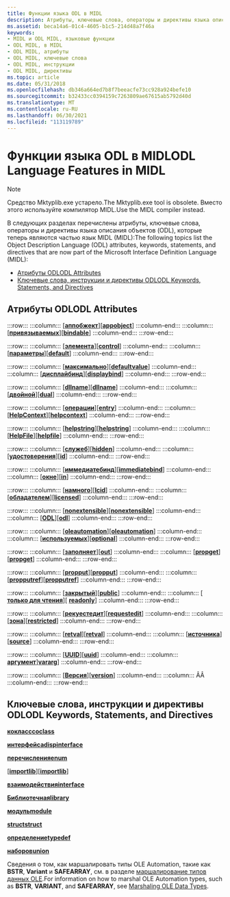 ```yaml
---
title: Функции языка ODL в MIDL
description: Атрибуты, ключевые слова, операторы и директивы языка описания объектов (ODL), которые являются частью MIDL.
ms.assetid: beca14a6-01c4-4605-b1c5-214d48a7f46a
keywords:
- MIDL и ODL MIDL, языковые функции
- ODL MIDL, в MIDL
- ODL MIDL, атрибуты
- ODL MIDL, ключевые слова
- ODL MIDL, инструкции
- ODL MIDL, директивы
ms.topic: article
ms.date: 05/31/2018
ms.openlocfilehash: db346a664ed7b8f7beeacfe73cc928a924befe10
ms.sourcegitcommit: b32433cc0394159c7263809ae67615ab5792d40d
ms.translationtype: MT
ms.contentlocale: ru-RU
ms.lasthandoff: 06/30/2021
ms.locfileid: "113119789"
---
```

# <a name="odl-language-features-in-midl"></a><span data-ttu-id="ecf61-109">Функции языка ODL в MIDL</span><span class="sxs-lookup"><span data-stu-id="ecf61-109">ODL Language Features in MIDL</span></span>

> [!Note]  
> <span data-ttu-id="ecf61-110">Средство Mktyplib.exe устарело.</span><span class="sxs-lookup"><span data-stu-id="ecf61-110">The Mktyplib.exe tool is obsolete.</span></span> <span data-ttu-id="ecf61-111">Вместо этого используйте компилятор MIDL.</span><span class="sxs-lookup"><span data-stu-id="ecf61-111">Use the MIDL compiler instead.</span></span>

 

<span data-ttu-id="ecf61-112">В следующих разделах перечислены атрибуты, ключевые слова, операторы и директивы языка описания объектов (ODL), которые теперь являются частью язык MIDL (MIDL):</span><span class="sxs-lookup"><span data-stu-id="ecf61-112">The following topics list the Object Description Language (ODL) attributes, keywords, statements, and directives that are now part of the Microsoft Interface Definition Language (MIDL):</span></span>

-   [<span data-ttu-id="ecf61-113">Атрибуты ODL</span><span class="sxs-lookup"><span data-stu-id="ecf61-113">ODL Attributes</span></span>](#odl-attributes)
-   [<span data-ttu-id="ecf61-114">Ключевые слова, инструкции и директивы ODL</span><span class="sxs-lookup"><span data-stu-id="ecf61-114">ODL Keywords, Statements, and Directives</span></span>](#odl-keywords-statements-and-directives)

## <a name="odl-attributes"></a><span data-ttu-id="ecf61-115">Атрибуты ODL</span><span class="sxs-lookup"><span data-stu-id="ecf61-115">ODL Attributes</span></span>

:::row:::
    :::column:::
        <span data-ttu-id="ecf61-116">\[[**аппобжект**](appobject.md)\]</span><span class="sxs-lookup"><span data-stu-id="ecf61-116">\[[**appobject**](appobject.md)\]</span></span>
    :::column-end:::
    :::column:::
        <span data-ttu-id="ecf61-117">\[[**привязываемых**](bindable.md)\]</span><span class="sxs-lookup"><span data-stu-id="ecf61-117">\[[**bindable**](bindable.md)\]</span></span>
    :::column-end:::
:::row-end:::

:::row:::
    :::column:::
        <span data-ttu-id="ecf61-118">\[[**элемента**](control.md)\]</span><span class="sxs-lookup"><span data-stu-id="ecf61-118">\[[**control**](control.md)\]</span></span>
    :::column-end:::
    :::column:::
        <span data-ttu-id="ecf61-119">\[[**параметры**](default.md)\]</span><span class="sxs-lookup"><span data-stu-id="ecf61-119">\[[**default**](default.md)\]</span></span>
    :::column-end:::
:::row-end:::

:::row:::
    :::column:::
        <span data-ttu-id="ecf61-120">\[[**максимально**](defaultvalue.md)\]</span><span class="sxs-lookup"><span data-stu-id="ecf61-120">\[[**defaultvalue**](defaultvalue.md)\]</span></span>
    :::column-end:::
    :::column:::
        <span data-ttu-id="ecf61-121">\[[**дисплайбинд**](displaybind.md)\]</span><span class="sxs-lookup"><span data-stu-id="ecf61-121">\[[**displaybind**](displaybind.md)\]</span></span>
    :::column-end:::
:::row-end:::

:::row:::
    :::column:::
        <span data-ttu-id="ecf61-122">\[[**dllname**](dllname-str-.md)\]</span><span class="sxs-lookup"><span data-stu-id="ecf61-122">\[[**dllname**](dllname-str-.md)\]</span></span>
    :::column-end:::
    :::column:::
        <span data-ttu-id="ecf61-123">\[[**двойной**](dual.md)\]</span><span class="sxs-lookup"><span data-stu-id="ecf61-123">\[[**dual**](dual.md)\]</span></span>
    :::column-end:::
:::row-end:::

:::row:::
    :::column:::
        <span data-ttu-id="ecf61-124">\[[**операции**](entry.md)\]</span><span class="sxs-lookup"><span data-stu-id="ecf61-124">\[[**entry**](entry.md)\]</span></span>
    :::column-end:::
    :::column:::
        <span data-ttu-id="ecf61-125">\[[**HelpContext**](helpcontext.md)\]</span><span class="sxs-lookup"><span data-stu-id="ecf61-125">\[[**helpcontext**](helpcontext.md)\]</span></span>
    :::column-end:::
:::row-end:::

:::row:::
    :::column:::
        <span data-ttu-id="ecf61-126">\[[**helpstring**](helpstring.md)\]</span><span class="sxs-lookup"><span data-stu-id="ecf61-126">\[[**helpstring**](helpstring.md)\]</span></span>
    :::column-end:::
    :::column:::
        <span data-ttu-id="ecf61-127">\[[**HelpFile**](helpfile.md)\]</span><span class="sxs-lookup"><span data-stu-id="ecf61-127">\[[**helpfile**](helpfile.md)\]</span></span>
    :::column-end:::
:::row-end:::

:::row:::
    :::column:::
        <span data-ttu-id="ecf61-128">\[[**служеб**](hidden.md)\]</span><span class="sxs-lookup"><span data-stu-id="ecf61-128">\[[**hidden**](hidden.md)\]</span></span>
    :::column-end:::
    :::column:::
        <span data-ttu-id="ecf61-129">\[[**удостоверения**](id.md)\]</span><span class="sxs-lookup"><span data-stu-id="ecf61-129">\[[**id**](id.md)\]</span></span>
    :::column-end:::
:::row-end:::

:::row:::
    :::column:::
        <span data-ttu-id="ecf61-130">\[[**иммедиатебинд**](immediatebind.md)\]</span><span class="sxs-lookup"><span data-stu-id="ecf61-130">\[[**immediatebind**](immediatebind.md)\]</span></span>
    :::column-end:::
    :::column:::
        <span data-ttu-id="ecf61-131">\[[**окне**](in.md)\]</span><span class="sxs-lookup"><span data-stu-id="ecf61-131">\[[**in**](in.md)\]</span></span>
    :::column-end:::
:::row-end:::

:::row:::
    :::column:::
        <span data-ttu-id="ecf61-132">\[[**намного**](lcid.md)\]</span><span class="sxs-lookup"><span data-stu-id="ecf61-132">\[[**lcid**](lcid.md)\]</span></span>
    :::column-end:::
    :::column:::
        <span data-ttu-id="ecf61-133">\[[**обладателем**](licensed.md)\]</span><span class="sxs-lookup"><span data-stu-id="ecf61-133">\[[**licensed**](licensed.md)\]</span></span>
    :::column-end:::
:::row-end:::

:::row:::
    :::column:::
        <span data-ttu-id="ecf61-134">\[[**nonextensible**](nonextensible.md)\]</span><span class="sxs-lookup"><span data-stu-id="ecf61-134">\[[**nonextensible**](nonextensible.md)\]</span></span>
    :::column-end:::
    :::column:::
        <span data-ttu-id="ecf61-135">\[[**ODL**](odl.md)\]</span><span class="sxs-lookup"><span data-stu-id="ecf61-135">\[[**odl**](odl.md)\]</span></span>
    :::column-end:::
:::row-end:::

:::row:::
    :::column:::
        <span data-ttu-id="ecf61-136">\[[**oleautomation**](oleautomation.md)\]</span><span class="sxs-lookup"><span data-stu-id="ecf61-136">\[[**oleautomation**](oleautomation.md)\]</span></span>
    :::column-end:::
    :::column:::
        <span data-ttu-id="ecf61-137">\[[**используемых**](optional.md)\]</span><span class="sxs-lookup"><span data-stu-id="ecf61-137">\[[**optional**](optional.md)\]</span></span>
    :::column-end:::
:::row-end:::

:::row:::
    :::column:::
        <span data-ttu-id="ecf61-138">\[[**заполняет**](out-idl.md)\]</span><span class="sxs-lookup"><span data-stu-id="ecf61-138">\[[**out**](out-idl.md)\]</span></span>
    :::column-end:::
    :::column:::
        <span data-ttu-id="ecf61-139">\[[**propget**](propget.md)\]</span><span class="sxs-lookup"><span data-stu-id="ecf61-139">\[[**propget**](propget.md)\]</span></span>
    :::column-end:::
:::row-end:::

:::row:::
    :::column:::
        <span data-ttu-id="ecf61-140">\[[**propput**](propput.md)\]</span><span class="sxs-lookup"><span data-stu-id="ecf61-140">\[[**propput**](propput.md)\]</span></span>
    :::column-end:::
    :::column:::
        <span data-ttu-id="ecf61-141">\[[**propputref**](propputref.md)\]</span><span class="sxs-lookup"><span data-stu-id="ecf61-141">\[[**propputref**](propputref.md)\]</span></span>
    :::column-end:::
:::row-end:::

:::row:::
    :::column:::
        <span data-ttu-id="ecf61-142">\[[**закрытый**](public.md)\]</span><span class="sxs-lookup"><span data-stu-id="ecf61-142">\[[**public**](public.md)\]</span></span>
    :::column-end:::
    :::column:::
        <span data-ttu-id="ecf61-143">\[[ **только для чтения**](readonly.md)\]</span><span class="sxs-lookup"><span data-stu-id="ecf61-143">\[ [**readonly**](readonly.md)\]</span></span>
    :::column-end:::
:::row-end:::

:::row:::
    :::column:::
        <span data-ttu-id="ecf61-144">\[[**рекуестедит**](requestedit.md)\]</span><span class="sxs-lookup"><span data-stu-id="ecf61-144">\[[**requestedit**](requestedit.md)\]</span></span>
    :::column-end:::
    :::column:::
        <span data-ttu-id="ecf61-145">\[[**зона**](restricted.md)\]</span><span class="sxs-lookup"><span data-stu-id="ecf61-145">\[[**restricted**](restricted.md)\]</span></span>
    :::column-end:::
:::row-end:::

:::row:::
    :::column:::
        <span data-ttu-id="ecf61-146">\[[**retval**](retval.md)\]</span><span class="sxs-lookup"><span data-stu-id="ecf61-146">\[[**retval**](retval.md)\]</span></span>
    :::column-end:::
    :::column:::
        <span data-ttu-id="ecf61-147">\[[**источника**](source.md)\]</span><span class="sxs-lookup"><span data-stu-id="ecf61-147">\[[**source**](source.md)\]</span></span>
    :::column-end:::
:::row-end:::

:::row:::
    :::column:::
        <span data-ttu-id="ecf61-148">\[[**UUID**](uuid.md)\]</span><span class="sxs-lookup"><span data-stu-id="ecf61-148">\[[**uuid**](uuid.md)\]</span></span>
    :::column-end:::
    :::column:::
        <span data-ttu-id="ecf61-149">[**аргумент**](vararg.md)\]</span><span class="sxs-lookup"><span data-stu-id="ecf61-149">[**vararg**](vararg.md)\]</span></span>
    :::column-end:::
:::row-end:::

:::row:::
    :::column:::
        <span data-ttu-id="ecf61-150">\[[**Версия**](version.md)\]</span><span class="sxs-lookup"><span data-stu-id="ecf61-150">\[[**version**](version.md)\]</span></span>
    :::column-end:::
    :::column:::
        <span data-ttu-id="ecf61-151">Â</span><span class="sxs-lookup"><span data-stu-id="ecf61-151">Â</span></span>
    :::column-end:::
:::row-end:::

## <a name="odl-keywords-statements-and-directives"></a><span data-ttu-id="ecf61-152">Ключевые слова, инструкции и директивы ODL</span><span class="sxs-lookup"><span data-stu-id="ecf61-152">ODL Keywords, Statements, and Directives</span></span>

[<span data-ttu-id="ecf61-153">**кокласс**</span><span class="sxs-lookup"><span data-stu-id="ecf61-153">**coclass**</span></span>](coclass.md)

[<span data-ttu-id="ecf61-154">**интерфейса**</span><span class="sxs-lookup"><span data-stu-id="ecf61-154">**dispinterface**</span></span>](dispinterface.md)

[<span data-ttu-id="ecf61-155">**перечисления**</span><span class="sxs-lookup"><span data-stu-id="ecf61-155">**enum**</span></span>](enum.md)

<span data-ttu-id="ecf61-156">\[[**importlib**](importlib.md)\]</span><span class="sxs-lookup"><span data-stu-id="ecf61-156">\[[**importlib**](importlib.md)\]</span></span>

[<span data-ttu-id="ecf61-157">**взаимодействия**</span><span class="sxs-lookup"><span data-stu-id="ecf61-157">**interface**</span></span>](interface.md)

[<span data-ttu-id="ecf61-158">**Библиотечная**</span><span class="sxs-lookup"><span data-stu-id="ecf61-158">**library**</span></span>](library.md)

[<span data-ttu-id="ecf61-159">**модуль**</span><span class="sxs-lookup"><span data-stu-id="ecf61-159">**module**</span></span>](module.md)

[<span data-ttu-id="ecf61-160">**struct**</span><span class="sxs-lookup"><span data-stu-id="ecf61-160">**struct**</span></span>](struct.md)

[<span data-ttu-id="ecf61-161">**определение**</span><span class="sxs-lookup"><span data-stu-id="ecf61-161">**typedef**</span></span>](typedef.md)

[<span data-ttu-id="ecf61-162">**наборов**</span><span class="sxs-lookup"><span data-stu-id="ecf61-162">**union**</span></span>](union.md)

<span data-ttu-id="ecf61-163">Сведения о том, как маршалировать типы OLE Automation, такие как **BSTR**, **Variant** и **SAFEARRAY**, см. в разделе [маршалирование типов данных OLE](marshaling-ole-data-types.md).</span><span class="sxs-lookup"><span data-stu-id="ecf61-163">For information on how to marshal OLE Automation types, such as **BSTR**, **VARIANT**, and **SAFEARRAY**, see [Marshaling OLE Data Types](marshaling-ole-data-types.md).</span></span>

 

 




